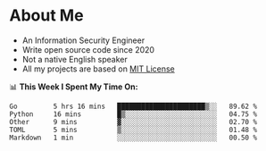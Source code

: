 # About Me

- An Information Security Engineer
- Write open source code since 2020
- Not a native English speaker
- All my projects are based on [MIT License](https://opensource.org/licenses/MIT)

📊 **This Week I Spent My Time On:**
<!--START_SECTION:waka-->
```text
Go         5 hrs 16 mins   ██████████████████████▒░░   89.62 % 
Python     16 mins         █▒░░░░░░░░░░░░░░░░░░░░░░░   04.75 % 
Other      9 mins          ▓░░░░░░░░░░░░░░░░░░░░░░░░   02.70 % 
TOML       5 mins          ▒░░░░░░░░░░░░░░░░░░░░░░░░   01.48 % 
Markdown   1 min           ░░░░░░░░░░░░░░░░░░░░░░░░░   00.50 % 
```
<!--END_SECTION:waka-->

